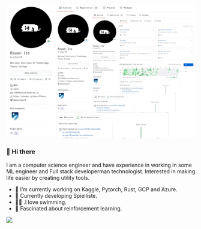 ![github](main.jpg)

### 👋 Hi there 
I am a computer science engineer and have experience in working in some ML engineer and Full stack developerman technologist. Interested in making life easier by creating utility tools.

- 🔭 I’m currently working on Kaggle, Pytorch, Rust, GCP and Azure.
- 🍔 Currently developing Spielliste.
- 🏊‍♂️  .I love swimming.
- 💬 Fascinated about reinforcement learning.

![](https://komarev.com/ghpvc/?username=m-star18&color=green)

